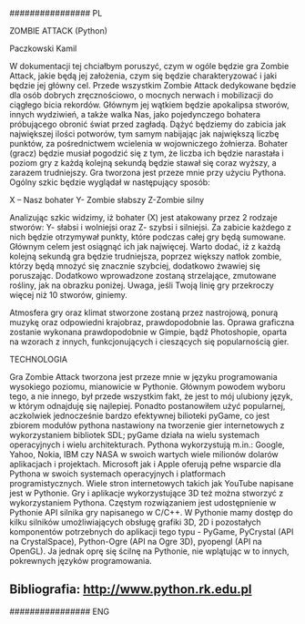 ################ PL

ZOMBIE ATTACK
(Python)

Paczkowski Kamil

   W dokumentacji tej chciałbym poruszyć, czym w ogóle będzie gra Zombie Attack, jakie będą jej założenia, czym się będzie charakteryzować i jaki będzie jej główny cel. 
Przede wszystkim Zombie Attack dedykowane będzie dla osób dobrych zręcznościowo, o mocnych nerwach i mobilizacji do ciągłego bicia rekordów. Głównym jej wątkiem będzie apokalipsa stworów, innych wydziwień, a także walka Nas, jako pojedynczego bohatera próbującego obronić świat przed zagładą. Dążyć będziemy do zabicia jak największej ilości potworów, tym samym nabijając jak największą liczbę punktów, za pośrednictwem wcielenia w wojowniczego żołnierza. Bohater (gracz) będzie musiał pogodzić się z tym, że liczba ich będzie narastała i poziom gry z każdą kolejną sekundą będzie stawał się coraz wyższy, a zarazem trudniejszy. 
Gra tworzona jest przeze mnie przy użyciu Pythona. Ogólny szkic będzie wyglądał w następujący sposób:

X – Nasz bohater   Y- Zombie słabszy     Z-Zombie silny
                          
Analizując szkic widzimy, iż bohater (X) jest atakowany przez 2 rodzaje stworów: Y- słabsi i wolniejsi oraz Z- szybsi i silniejsi. Za zabicie każdego z nich będzie otrzymywał punkty, które podczas całej gry będą sumowane. Głównym celem jest osiągnąć ich jak najwięcej. Warto dodać, iż z każdą kolejną sekundą gra będzie trudniejsza, poprzez większy natłok zombie, którzy będą mnożyć się znacznie szybciej, dodatkowo żwawiej się poruszając. Dodatkowo wprowadzone zostaną strzelające, zmutowane rośliny, jak na obrazku poniżej. Uwaga, jeśli Twoją linię gry przekroczy więcej niż 10 stworów, giniemy.
 
   Atmosfera gry oraz klimat stworzone zostaną przez nastrojową, ponurą muzykę oraz odpowiedni krajobraz, prawdopodobnie las. Oprawa graficzna zostanie wykonana prawdopodobnie w Gimpie, bądź Photoshopie, oparta na wzorach z innych, funkcjonujących i cieszących się popularnością gier.
   

TECHNOLOGIA

  Gra Zombie Attack tworzona jest przeze mnie w języku programowania wysokiego poziomu, mianowicie w Pythonie. Głównym powodem wyboru tego, a nie innego, był przede wszystkim fakt, że jest to mój ulubiony język, w którym odnajduję się najlepiej. Ponadto postanowiłem użyć popularnej, aczkolwiek jednocześnie bardzo efektywnej bilioteki pyGame, co jest zbiorem modułów pythona nastawiony na tworzenie gier internetowych z wykorzystaniem bibliotek SDL; pyGame działa na wielu systemach operacyjnych i wielu architekturach. Pythona wykorzystują m.in.: Google, Yahoo, Nokia, IBM czy NASA w swoich wartych wiele milionów dolarów aplikacjach i projektach. Microsoft jak i Apple oferują pełne wsparcie dla Pythona w swoich systemach operacyjnych i platformach programistycznych. Wiele stron internetowych takich jak YouTube napisane jest w Pythonie.
  Gry i aplikacje wykorzystujące 3D też można stworzyć z wykorzystaniem Pythona. Częstym rozwiązaniem jest udostępnienie w Pythonie API silnika gry napisanego w C/C++. W Pythonie mamy dostęp do kilku silników umożliwiających obsługę grafiki 3D, 2D i pozostałych komponentów potrzebnych do aplikacji tego typu - PyGame, PyCrystal (API na CrystalSpace), Python-Ogre (API na Ogre 3D), pyopengl (API na OpenGL). Ja jednak oprę się ścilnę na Pythonie, nie wplątując w to innych, pokrewnych języków programowania.


Bibliografia:
http://www.python.rk.edu.pl
----------------------------------------------------------------------------------------------------------------------------

################  ENG
